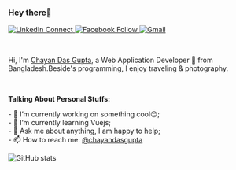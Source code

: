 ### Hey there👋
<p>
  <a href="https://www.linkedin.com/in/chayan-das-gupta-a8177017b/" rel="nofollow">
 <img          src="https://camo.githubusercontent.com/a0182f84f3e188a2e03f07520e29be1eccdd96e4182adcb829c8f1633354bba6/68747470733a2f2f696d672e736869656c64732e696f2f62616467652f2532302d436f6e6e6563742d626c61636b3f636f6c6f723d313431373141266c6162656c436f6c6f723d323132313231266c6f676f3d6c696e6b6564696e266c6f676f436f6c6f723d666666666666" alt="LinkedIn Connect" data-canonical-src="https://img.shields.io/badge/%20-Connect-black?color=14171A&amp;labelColor=212121&amp;logo=linkedin&amp;logoColor=ffffff" style="max-width:100%;">
  </a>
<a href="https://www.facebook.com/kopil05/" rel="nofollow">
  <img src="https://camo.githubusercontent.com/47b65ed813d3718fef3d9836c912030ad840e4687c9ea6ef5615f4bc25dee989/68747470733a2f2f696d672e736869656c64732e696f2f62616467652f2532302d436f6e6e6563742d626c61636b3f636f6c6f723d313431373141266c6162656c436f6c6f723d313937366432266c6f676f3d66616365626f6f6b266c6f676f436f6c6f723d666666666666" alt="Facebook Follow" data-canonical-src="https://img.shields.io/badge/%20-Connect-black?color=14171A&amp;labelColor=1976d2&amp;logo=facebook&amp;logoColor=ffffff" style="max-width:100%;">
</a>
<a href="mailto:chayandas285178@gmail.com?subject=From%20GitHub&amp;body=Hi,%20there.%20Found%20you%20from%20GitHub.">
<img src="https://camo.githubusercontent.com/e31e88a64ddd9f4d196153f4c5b24177d0f83a94595b5a9eb2886a43e2685fb7/68747470733a2f2f696d672e736869656c64732e696f2f62616467652f2532302d53656e642532304d61696c2d626c61636b3f636f6c6f723d313431373141266c6162656c436f6c6f723d656635333530266c6f676f3d676d61696c266c6f676f436f6c6f723d666666666666" alt="Gmail" data-canonical-src="https://img.shields.io/badge/%20-Send%20Mail-black?color=14171A&amp;labelColor=ef5350&amp;logo=gmail&amp;logoColor=ffffff" style="max-width:100%;">
</a>
</p>
<br>
<p>Hi, I'm <a href="https://github.com/chayandasgupta" rel="nofollow">Chayan Das Gupta</a>, a Web Application Developer <g-emoji class="g-emoji" alias="rocket" fallback-src="https://github.githubassets.com/images/icons/emoji/unicode/1f680.png">🚀</g-emoji> from Bangladesh.Beside's programming, I enjoy traveling & photography.</p>
<br>
<p><strong>Talking About Personal Stuffs:</strong></p>
- 🔭 I’m currently working on something cool😊;<br>
- 🌱 I’m currently learning Vuejs;<br>
- 💬 Ask me about anything, I am happy to help;<br>
- 📫 How to reach me: <a href="mailto:chayandas285178@gmail.com?subject=From%20GitHub&amp;body=Hi,%20there.%20Found%20you%20from%20GitHub.">@chayandasgupta</a><br>

![GitHub stats](https://github-readme-stats.vercel.app/api?username=chayandasgupta&show_icons=true) 
